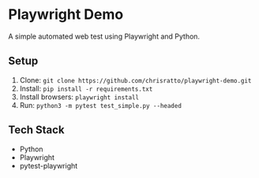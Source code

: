 # Playwright Demo
A simple automated web test using Playwright and Python.

## Setup
1. Clone: `git clone https://github.com/chrisratto/playwright-demo.git`
2. Install: `pip install -r requirements.txt`
3. Install browsers: `playwright install`
4. Run: `python3 -m pytest test_simple.py --headed`

## Tech Stack
- Python
- Playwright
- pytest-playwright
